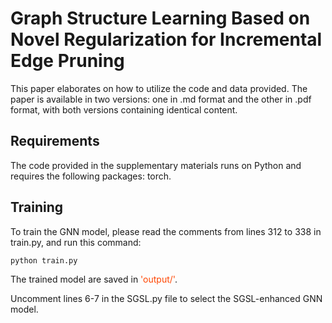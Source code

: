 # Graph Structure Learning Based on Novel Regularization for Incremental Edge Pruning

This paper elaborates on how to utilize the code and data provided. The paper is available in two versions: one in .md format and the other in .pdf format, with both versions containing identical content.

## Requirements

The code provided in the supplementary materials runs on Python and requires the following packages: torch.

## Training

To train the GNN model, please read the comments from lines 312 to 338 in train.py, and run this command:

```train
python train.py
```

The trained model are saved in <font color="OrangeRed">'output/'</font>.

Uncomment lines 6-7 in the SGSL.py file to select the SGSL-enhanced GNN model.

